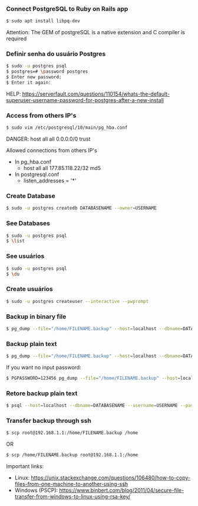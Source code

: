 ### Connect PostgreSQL to Ruby on Rails app

```sh
$ sudo apt install libpq-dev
```

Attention: The GEM of postgreSQL is a native extension and C compiler is required

### Definir senha do usuário Postgres

```sh
$ sudo -u postgres psql
$ postgres=# \password postgres
$ Enter new password:
$ Enter it again:
```

HELP: https://serverfault.com/questions/110154/whats-the-default-superuser-username-password-for-postgres-after-a-new-install

### Access from others IP's

```sh
$ sudo vim /etc/postgresql/10/main/pg_hba.conf
```

DANGER: host all all 0.0.0.0/0 trust

Allowed connections from others IP's

- In pg_hba.conf
  - host all all 177.85.118.22/32 md5
- In postgresql.conf
  - listen_addresses = '\*'

### Create Database

```sh
$ sudo -u postgres createdb DATABASENAME --owner=USERNAME
```

### See Databases

```sh
$ sudo -u postgres psql
$ \list
```

### See usuários

```sh
$ sudo -u postgres psql
$ \du
```

### Create usuários

```sh
$ sudo -u postgres createuser --interactive --pwprompt
```

### Backup in binary file

```sh
$ pg_dump --file="/home/FILENAME.backup" --host=localhost --dbname=DATABASENAME --username=USERNAME --password --format=c
```

### Backup plain text

```sh
$ pg_dump --file="/home/FILENAME.backup" --host=localhost --dbname=DATABASENAME --username=USERNAME --password
```

If you want no input password:

```sh
$ PGPASSWORD=123456 pg_dump --file="/home/FILENAME.backup" --host=localhost --dbname=DATABASENAME --username=USERNAME --no-password
```

### Retore backup plain text

```sh
$ psql --host=localhost --dbname=DATABASENAME --username=USERNAME --password --file=/home/FILENAME.backup
```

### Transfer backup through ssh

```sh
$ scp root@192.168.1.1:/home/FILENAME.backup /home
```

OR

```sh
$ scp /home/FILENAME.backup root@192.168.1.1:/home
```

Important links:

- Linux: https://unix.stackexchange.com/questions/106480/how-to-copy-files-from-one-machine-to-another-using-ssh
- Windows (PSCP): https://www.binbert.com/blog/2011/04/secure-file-transfer-from-windows-to-linux-using-rsa-key/
